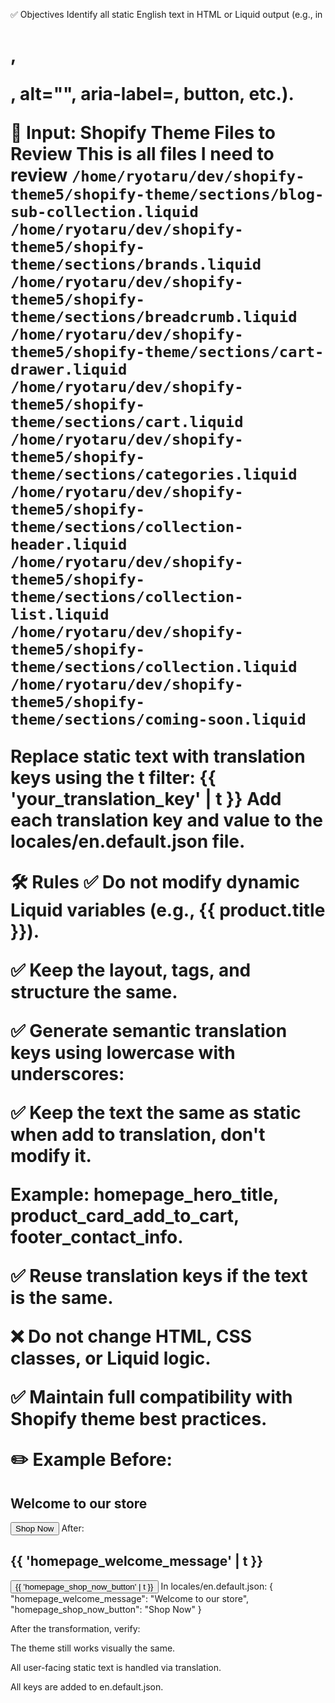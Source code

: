 ✅ Objectives
Identify all static English text in HTML or Liquid output (e.g., in <h1>, <p>, alt="", aria-label=, button, etc.).

📂 Input: Shopify Theme Files to Review
This is all files I need to review
`/home/ryotaru/dev/shopify-theme5/shopify-theme/sections/blog-sub-collection.liquid`  
`/home/ryotaru/dev/shopify-theme5/shopify-theme/sections/brands.liquid`  
`/home/ryotaru/dev/shopify-theme5/shopify-theme/sections/breadcrumb.liquid`
`/home/ryotaru/dev/shopify-theme5/shopify-theme/sections/cart-drawer.liquid`
`/home/ryotaru/dev/shopify-theme5/shopify-theme/sections/cart.liquid`
`/home/ryotaru/dev/shopify-theme5/shopify-theme/sections/categories.liquid`
`/home/ryotaru/dev/shopify-theme5/shopify-theme/sections/collection-header.liquid`
`/home/ryotaru/dev/shopify-theme5/shopify-theme/sections/collection-list.liquid`
`/home/ryotaru/dev/shopify-theme5/shopify-theme/sections/collection.liquid`
`/home/ryotaru/dev/shopify-theme5/shopify-theme/sections/coming-soon.liquid`

Replace static text with translation keys using the t filter:
{{ 'your_translation_key' | t }}
Add each translation key and value to the locales/en.default.json file.

🛠️ Rules
✅ Do not modify dynamic Liquid variables (e.g., {{ product.title }}).

✅ Keep the layout, tags, and structure the same.

✅ Generate semantic translation keys using lowercase with underscores:

✅ Keep the text the same as static when add to translation, don't modify it.

Example: homepage_hero_title, product_card_add_to_cart, footer_contact_info.

✅ Reuse translation keys if the text is the same.

❌ Do not change HTML, CSS classes, or Liquid logic.

✅ Maintain full compatibility with Shopify theme best practices.

✏️ Example
Before:
<h2>Welcome to our store</h2>
<button>Shop Now</button>
After:

<h2>{{ 'homepage_welcome_message' | t }}</h2>
<button>{{ 'homepage_shop_now_button' | t }}</button>
In locales/en.default.json:
{
  "homepage_welcome_message": "Welcome to our store",
  "homepage_shop_now_button": "Shop Now"
}


After the transformation, verify:

The theme still works visually the same.

All user-facing static text is handled via translation.

All keys are added to en.default.json.